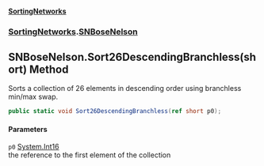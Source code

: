 #### [SortingNetworks](./index.md 'index')
### [SortingNetworks](./SortingNetworks.md 'SortingNetworks').[SNBoseNelson](./SortingNetworks-SNBoseNelson.md 'SortingNetworks.SNBoseNelson')
## SNBoseNelson.Sort26DescendingBranchless(short) Method
Sorts a collection of 26 elements in descending order using branchless min/max swap.  
```csharp
public static void Sort26DescendingBranchless(ref short p0);
```
#### Parameters
<a name='SortingNetworks-SNBoseNelson-Sort26DescendingBranchless(short)-p0'></a>
`p0` [System.Int16](https://docs.microsoft.com/en-us/dotnet/api/System.Int16 'System.Int16')  
the reference to the first element of the collection  
  
